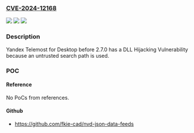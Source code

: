 ### [CVE-2024-12168](https://cve.mitre.org/cgi-bin/cvename.cgi?name=CVE-2024-12168)
![](https://img.shields.io/static/v1?label=Product&message=Telemost&color=blue)
![](https://img.shields.io/static/v1?label=Version&message=0%3C%202.7.0%20&color=brighgreen)
![](https://img.shields.io/static/v1?label=Vulnerability&message=CWE-426%20Untrusted%20Search%20Path&color=brighgreen)

### Description

Yandex Telemost for Desktop before 2.7.0 has a DLL Hijacking Vulnerability because an untrusted search path is used.

### POC

#### Reference
No PoCs from references.

#### Github
- https://github.com/fkie-cad/nvd-json-data-feeds

